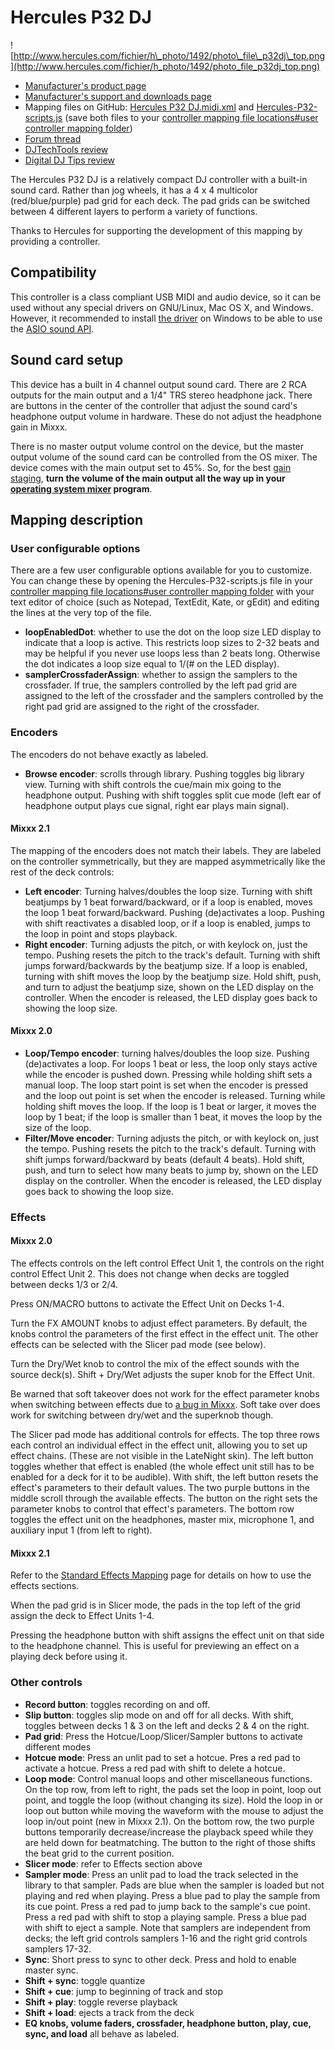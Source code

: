 # Hercules P32 DJ

![http://www.hercules.com/fichier/h\_photo/1492/photo\_file\_p32dj\_top.png](http://www.hercules.com/fichier/h_photo/1492/photo_file_p32dj_top.png)

  - [Manufacturer's product
    page](http://www.hercules.com/uk/advanced-controllers/bdd/p/258/hercules-p32-dj/)
  - [Manufacturer's support and downloads
    page](https://support.hercules.com/en/product/p32dj-en/)
  - Mapping files on GitHub: [Hercules P32
    DJ.midi.xml](https://raw.githubusercontent.com/Be-ing/mixxx/hercules_p32_mapping/res/controllers/Hercules%20P32%20DJ.midi.xml)
    and
    [Hercules-P32-scripts.js](https://raw.githubusercontent.com/Be-ing/mixxx/hercules_p32_mapping/res/controllers/Hercules-P32-scripts.js)
    (save both files to your [controller mapping file locations\#user
    controller mapping
    folder](controller%20mapping%20file%20locations#user%20controller%20mapping%20folder))
  - [Forum thread](http://mixxx.org/forums/viewtopic.php?f=7&t=8132)
  - [DJTechTools
    review](http://djtechtools.com/2016/06/22/can-pads-replace-jogs-hercules-p32-dj-controller/)
  - [Digital DJ Tips
    review](http://www.digitaldjtips.com/2016/03/review-video-hercules-p32-dj-grid-pad-controller/)

The Hercules P32 DJ is a relatively compact DJ controller with a
built-in sound card. Rather than jog wheels, it has a 4 x 4 multicolor
(red/blue/purple) pad grid for each deck. The pad grids can be switched
between 4 different layers to perform a variety of functions.

Thanks to Hercules for supporting the development of this mapping by
providing a controller.

## Compatibility

This controller is a class compliant USB MIDI and audio device, so it
can be used without any special drivers on GNU/Linux, Mac OS X, and
Windows. However, it recommended to install [the
driver](https://support.hercules.com/en/product/p32dj-en/) on Windows to
be able to use the [ASIO sound
API](http://mixxx.org/manual/latest/chapters/configuration.html#audio-api).

## Sound card setup

This device has a built in 4 channel output sound card. There are 2 RCA
outputs for the main output and a 1/4" TRS stereo headphone jack. There
are buttons in the center of the controller that adjust the sound card's
headphone output volume in hardware. These do not adjust the headphone
gain in Mixxx.

There is no master output volume control on the device, but the master
output volume of the sound card can be controlled from the OS mixer. The
device comes with the main output set to 45%. So, for the best [gain
staging](http://mixxx.org/manual/latest/chapters/djing_with_mixxx.html#setting-your-levels-properly-gain-staging),
**turn the volume of the main output all the way up in your [operating
system mixer](operating%20system%20mixer) program**.

## Mapping description

### User configurable options

There are a few user configurable options available for you to
customize. You can change these by opening the Hercules-P32-scripts.js
file in your [controller mapping file locations\#user controller mapping
folder](controller%20mapping%20file%20locations#user%20controller%20mapping%20folder)
with your text editor of choice (such as Notepad, TextEdit, Kate, or
gEdit) and editing the lines at the very top of the file.

  - **loopEnabledDot**: whether to use the dot on the loop size LED
    display to indicate that a loop is active. This restricts loop sizes
    to 2-32 beats and may be helpful if you never use loops less than 2
    beats long. Otherwise the dot indicates a loop size equal to 1/(\#
    on the LED display).
  - **samplerCrossfaderAssign**: whether to assign the samplers to the
    crossfader. If true, the samplers controlled by the left pad grid
    are assigned to the left of the crossfader and the samplers
    controlled by the right pad grid are assigned to the right of the
    crossfader.

### Encoders

The encoders do not behave exactly as labeled.

  - **Browse encoder**: scrolls through library. Pushing toggles big
    library view. Turning with shift controls the cue/main mix going to
    the headphone output. Pushing with shift toggles split cue mode
    (left ear of headphone output plays cue signal, right ear plays main
    signal).

#### Mixxx 2.1

The mapping of the encoders does not match their labels. They are
labeled on the controller symmetrically, but they are mapped
asymmetrically like the rest of the deck controls:

  - **Left encoder**: Turning halves/doubles the loop size. Turning with
    shift beatjumps by 1 beat forward/backward, or if a loop is enabled,
    moves the loop 1 beat forward/backward. Pushing (de)activates a
    loop. Pushing with shift reactivates a disabled loop, or if a loop
    is enabled, jumps to the loop in point and stops playback.
  - **Right encoder**: Turning adjusts the pitch, or with keylock on,
    just the tempo. Pushing resets the pitch to the track's default.
    Turning with shift jumps forward/backwards by the beatjump size. If
    a loop is enabled, turning with shift moves the loop by the beatjump
    size. Hold shift, push, and turn to adjust the beatjump size, shown
    on the LED display on the controller. When the encoder is released,
    the LED display goes back to showing the loop size.

#### Mixxx 2.0

  - **Loop/Tempo encoder**: turning halves/doubles the loop size.
    Pushing (de)activates a loop. For loops 1 beat or less, the loop
    only stays active while the encoder is pushed down. Pressing while
    holding shift sets a manual loop. The loop start point is set when
    the encoder is pressed and the loop out point is set when the
    encoder is released. Turning while holding shift moves the loop. If
    the loop is 1 beat or larger, it moves the loop by 1 beat; if the
    loop is smaller than 1 beat, it moves the loop by the size of the
    loop.
  - **Filter/Move encoder**: Turning adjusts the pitch, or with keylock
    on, just the tempo. Pushing resets the pitch to the track's default.
    Turning with shift jumps forward/backward by beats (default 4
    beats). Hold shift, push, and turn to select how many beats to jump
    by, shown on the LED display on the controller. When the encoder is
    released, the LED display goes back to showing the loop size. 

### Effects

#### Mixxx 2.0

The effects controls on the left control Effect Unit 1, the controls on
the right control Effect Unit 2. This does not change when decks are
toggled between decks 1/3 or 2/4.

Press ON/MACRO buttons to activate the Effect Unit on Decks 1-4.

Turn the FX AMOUNT knobs to adjust effect parameters. By default, the
knobs control the parameters of the first effect in the effect unit. The
other effects can be selected with the Slicer pad mode (see below).

Turn the Dry/Wet knob to control the mix of the effect sounds with the
source deck(s). Shift + Dry/Wet adjusts the super knob for the Effect
Unit.

Be warned that soft takeover does not work for the effect parameter
knobs when switching between effects due to [a bug in
Mixxx](https://bugs.launchpad.net/mixxx/+bug/1479008). Soft take over
does work for switching between dry/wet and the superknob though.

The Slicer pad mode has additional controls for effects. The top three
rows each control an individual effect in the effect unit, allowing you
to set up effect chains. (These are not visible in the LateNight skin).
The left button toggles whether that effect is enabled (the whole effect
unit still has to be enabled for a deck for it to be audible). With
shift, the left button resets the effect's parameters to their default
values. The two purple buttons in the middle scroll through the
available effects. The button on the right sets the parameter knobs to
control that effect's parameters. The bottom row toggles the effect unit
on the headphones, master mix, microphone 1, and auxiliary input 1 (from
left to right).

#### Mixxx 2.1

Refer to the [Standard Effects Mapping](Standard%20Effects%20Mapping)
page for details on how to use the effects sections.

When the pad grid is in Slicer mode, the pads in the top left of the
grid assign the deck to Effect Units 1-4.

Pressing the headphone button with shift assigns the effect unit on that
side to the headphone channel. This is useful for previewing an effect
on a playing deck before using it.

### Other controls

  - **Record button**: toggles recording on and off.
  - **Slip button**: toggles slip mode on and off for all decks. With
    shift, toggles between decks 1 & 3 on the left and decks 2 & 4 on
    the right.
  - **Pad grid**: Press the Hotcue/Loop/Slicer/Sampler buttons to
    activate different modes
  - **Hotcue mode**: Press an unlit pad to set a hotcue. Pres a red pad
    to activate a hotcue. Press a red pad with shift to delete a hotcue.
  - **Loop mode**: Control manual loops and other miscellaneous
    functions. On the top row, from left to right, the pads set the loop
    in point, loop out point, and toggle the loop (without changing its
    size). Hold the loop in or loop out button while moving the waveform
    with the mouse to adjust the loop in/out point (new in Mixxx 2.1).
    On the bottom row, the two purple buttons temporarily
    decrease/increase the playback speed while they are held down for
    beatmatching. The button to the right of those shifts the beat grid
    to the current position.
  - **Slicer mode**: refer to Effects section above
  - **Sampler mode**: Press an unlit pad to load the track selected in
    the library to that sampler. Pads are blue when the sampler is
    loaded but not playing and red when playing. Press a blue pad to
    play the sample from its cue point. Press a red pad to jump back to
    the sample's cue point. Press a red pad with shift to stop a playing
    sample. Press a blue pad with shift to eject a sample. Note that
    samplers are independent from decks; the left grid controls samplers
    1-16 and the right grid controls samplers 17-32. 
  - **Sync**: Short press to sync to other deck. Press and hold to
    enable master sync.
  - **Shift + sync**: toggle quantize
  - **Shift + cue**: jump to beginning of track and stop
  - **Shift + play**: toggle reverse playback
  - **Shift + load**: ejects a track from the deck
  - **EQ knobs, volume faders, crossfader, headphone button, play, cue,
    sync, and load** all behave as labeled.
